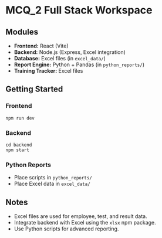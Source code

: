 # MCQ_2 Full Stack Workspace

## Modules

- **Frontend:** React (Vite)
- **Backend:** Node.js (Express, Excel integration)
- **Database:** Excel files (in `excel_data/`)
- **Report Engine:** Python + Pandas (in `python_reports/`)
- **Training Tracker:** Excel files

## Getting Started

### Frontend

```
npm run dev
```

### Backend

```
cd backend
npm start
```

### Python Reports

- Place scripts in `python_reports/`
- Place Excel data in `excel_data/`

## Notes

- Excel files are used for employee, test, and result data.
- Integrate backend with Excel using the `xlsx` npm package.
- Use Python scripts for advanced reporting.
